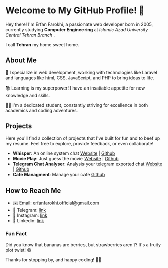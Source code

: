 
# Welcome to My GitHub Profile! :wave:
Hey there! I'm Erfan Farokhi, a passionate web developer born in 2005, currently studying **Computer Engineering** at *Islamic Azad University Central Tehran Branch* .

I call **Tehran** my home sweet home.

## About Me
🚀 I specialize in web development, working with technologies like Laravel and languages like html, CSS, JavaScript, and PHP to bring ideas to life.

📚 Learning is my superpower! I have an insatiable appetite for new knowledge and skills.

👨‍🎓 I'm a dedicated student, constantly striving for excellence in both academics and coding adventures.

## Projects
Here you'll find a collection of projects that I've built for fun and to beef up my resume. Feel free to explore, provide feedback, or even collaborate!

* **Whisper**: An online system chat [Website](https://www.whisper.epicmaze.ir) | [Github](https://www.github.com/erfanfh/whisper)
* **Movie Play**: Just guess the movie [Website](https://www.movieplay.epicmaze.ir) | [Github](https://www.github.com/erfanfh/movie-play)
* **Telegram Chat Analyser**: Analysis your telegram exported chat  [Website](https://www.telegram-chat.epicmaze.ir) | [Github](https://www.github.com/erfanfh/chatAnalysis)
* **Cafe Managment**: Manage your cafe  [Github](https://www.github.com/erfanfh/cafe-management-system)


## How to Reach Me
* ✉️ Email: erfanfarokhi.official@gmail.com
* 🌈 Telegram: [link](https://t.me/erfanfh)
* 🎈 Instagram: [link](https://instagram.com/erfanfh_)
* 🔗 Linkedin: [link](https://linkedin.com/in/erfan-farokhi-6812222ab)

### Fun Fact
Did you know that bananas are berries, but strawberries aren't? It's a fruity plot twist! 😄

Thanks for stopping by, and happy coding! 🚀✨
